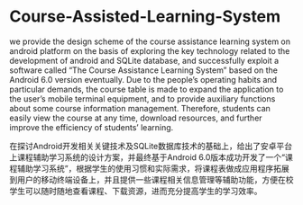 # Course-Assisted-Learning-System
we provide the design scheme of the course assistance learning system on android platform on the basis of exploring the key technology related to the development of android and SQLite database, and successfully exploit a software called “The Course Assistance Learning System” based on the Android 6.0 version eventually. Due to the people’s operating habits and particular demands, the course table is made to expand the application to the user’s mobile terminal equipment, and to provide auxiliary functions about some course information management. Therefore, students can easily view the course at any time, download resources, and further improve the efficiency of students’ learning. 

在探讨Android开发相关关键技术及SQLite数据库技术的基础上，给出了安卓平台上课程辅助学习系统的设计方案，并最终基于Android 6.0版本成功开发了一个“课程辅助学习系统”，根据学生的使用习惯和实际需求，将课程表做成应用程序拓展到用户的移动终端设备上，并且提供一些课程相关信息管理等辅助功能，方便在校学生可以随时随地查看课程、下载资源，进而充分提高学生的学习效率。
